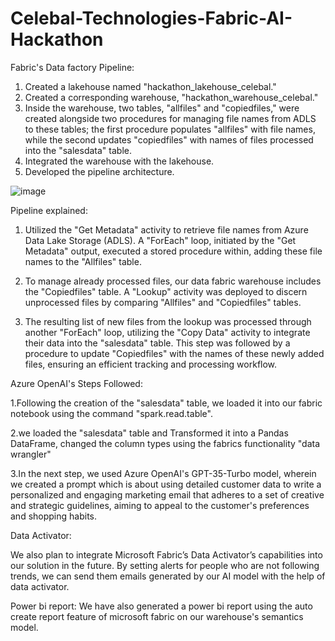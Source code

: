 # Celebal-Technologies-Fabric-AI-Hackathon



Fabric's Data factory Pipeline:

1. Created a lakehouse named "hackathon_lakehouse_celebal."
2. Created a corresponding warehouse, "hackathon_warehouse_celebal."
3. Inside the warehouse, two tables, "allfiles" and "copiedfiles," were created alongside two procedures for managing file names from ADLS to these tables; the first procedure populates "allfiles" with file names, while the second updates "copiedfiles" with names of files processed into the "salesdata" table.
4. Integrated the warehouse with the lakehouse.
5. Developed the pipeline architecture.


![image](https://github.com/Bulie07/Celebal-Technologies-Fabric-AI-Hackathon/assets/91520647/1480742f-7a91-4793-af39-800307c67001)


Pipeline explained:
1. Utilized the "Get Metadata" activity to retrieve file names from Azure Data Lake Storage (ADLS). A "ForEach" loop, initiated by the "Get Metadata" output, executed a stored procedure within, adding these file names to the "Allfiles" table.

2. To manage already processed files, our data fabric warehouse includes the "Copiedfiles" table. A "Lookup" activity was deployed to discern unprocessed files by comparing "Allfiles" and "Copiedfiles" tables.

3. The resulting list of new files from the lookup was processed through another "ForEach" loop, utilizing the "Copy Data" activity to integrate their data into the "salesdata" table. This step was followed by a procedure to update "Copiedfiles" with the names of these newly added files, ensuring an efficient tracking and processing workflow.

  

Azure OpenAI's Steps Followed: 

1.Following the creation of the "salesdata" table, we loaded it into our fabric notebook using the command "spark.read.table". 

2.we loaded the "salesdata" table and Transformed it into a Pandas DataFrame, changed the column types using the fabrics functionality "data wrangler"

3.In the next step, we used Azure OpenAI's GPT-35-Turbo model, wherein we created a prompt which is about using detailed customer data to write a personalized and engaging marketing email that adheres to a set of creative and strategic guidelines, aiming to appeal to the customer's preferences and shopping habits.



Data Activator:

We also plan to integrate Microsoft Fabric’s Data Activator’s capabilities into our solution in the future. By setting alerts for people who are not following trends, we can send them emails generated by our AI model with the help of data activator. 


Power bi report:
We have also generated a power bi report using the auto create report feature of microsoft fabric on our warehouse's semantics model.


